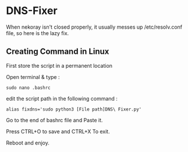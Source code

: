 # DNS-Fixer
When nekoray isn't closed properly, it usually messes up /etc/resolv.conf file, so here is the lazy fix. 

## Creating Command in Linux
First store the script in a permanent location

Open terminal & type :
```
sudo nano .bashrc
```

edit the script path in the following command :
```
alias fixdns='sudo python3 [File path]DNS\ Fixer.py'
```
Go to the end of bashrc file and Paste it.

Press CTRL+O to save and CTRL+X To exit.

Reboot and enjoy.

